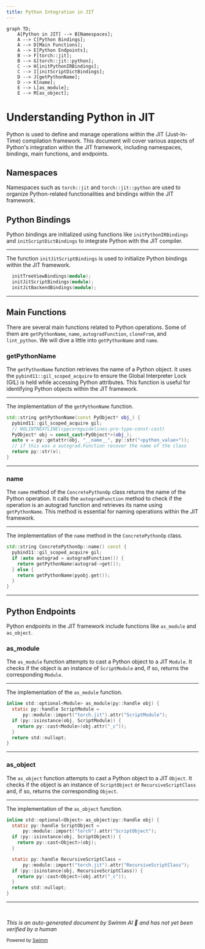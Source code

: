```yaml
---
title: Python Integration in JIT
---
```

```mermaid
graph TD;
    A[Python in JIT] --> B[Namespaces];
    A --> C[Python Bindings];
    A --> D[Main Functions];
    A --> E[Python Endpoints];
    B --> F[torch::jit];
    B --> G[torch::jit::python];
    C --> H[initPythonIRBindings];
    C --> I[initScriptDictBindings];
    D --> J[getPythonName];
    D --> K[name];
    E --> L[as_module];
    E --> M[as_object];
```

# Understanding Python in JIT

Python is used to define and manage operations within the JIT (Just-In-Time) compilation framework. This document will cover various aspects of Python's integration within the JIT framework, including namespaces, bindings, main functions, and endpoints.

## Namespaces

Namespaces such as `torch::jit` and `torch::jit::python` are used to organize Python-related functionalities and bindings within the JIT framework.

## Python Bindings

Python bindings are initialized using functions like `initPythonIRBindings` and `initScriptDictBindings` to integrate Python with the JIT compiler.

<SwmSnippet path="/torch/csrc/jit/python/init.cpp" line="2278">

---

The function `initJitScriptBindings` is used to initialize Python bindings within the JIT framework.

```c++
  initTreeViewBindings(module);
  initJitScriptBindings(module);
  initJitBackendBindings(module);
```

---

</SwmSnippet>

## Main Functions

There are several main functions related to Python operations. Some of them are `getPythonName`, `name`, `autogradFunction`, `cloneFrom`, and `lint_python`. We will dive a little into `getPythonName` and `name`.

### getPythonName

The `getPythonName` function retrieves the name of a Python object. It uses the `pybind11::gil_scoped_acquire` to ensure the Global Interpreter Lock (GIL) is held while accessing Python attributes. This function is useful for identifying Python objects within the JIT framework.

<SwmSnippet path="/torch/csrc/jit/python/python_ir.cpp" line="35">

---

The implementation of the `getPythonName` function.

```c++
std::string getPythonName(const PyObject* obj_) {
  pybind11::gil_scoped_acquire gil;
  // NOLINTNEXTLINE(cppcoreguidelines-pro-type-const-cast)
  PyObject* obj = const_cast<PyObject*>(obj_);
  auto v = py::getattr(obj, "__name__", py::str("<python_value>"));
  // if this was a autograd.Function recover the name of the class
  return py::str(v);
}
```

---

</SwmSnippet>

### name

The `name` method of the `ConcretePythonOp` class returns the name of the Python operation. It calls the `autogradFunction` method to check if the operation is an autograd function and retrieves its name using `getPythonName`. This method is essential for naming operations within the JIT framework.

<SwmSnippet path="/torch/csrc/jit/python/python_ir.cpp" line="109">

---

The implementation of the `name` method in the `ConcretePythonOp` class.

```c++
std::string ConcretePythonOp::name() const {
  pybind11::gil_scoped_acquire gil;
  if (auto autograd = autogradFunction()) {
    return getPythonName(autograd->get());
  } else {
    return getPythonName(pyobj.get());
  }
}
```

---

</SwmSnippet>

## Python Endpoints

Python endpoints in the JIT framework include functions like `as_module` and `as_object`.

### as_module

The `as_module` function attempts to cast a Python object to a JIT `Module`. It checks if the object is an instance of `ScriptModule` and, if so, returns the corresponding `Module`.

<SwmSnippet path="/torch/csrc/jit/python/module_python.h" line="11">

---

The implementation of the `as_module` function.

```c
inline std::optional<Module> as_module(py::handle obj) {
  static py::handle ScriptModule =
      py::module::import("torch.jit").attr("ScriptModule");
  if (py::isinstance(obj, ScriptModule)) {
    return py::cast<Module>(obj.attr("_c"));
  }
  return std::nullopt;
}
```

---

</SwmSnippet>

### as_object

The `as_object` function attempts to cast a Python object to a JIT `Object`. It checks if the object is an instance of `ScriptObject` or `RecursiveScriptClass` and, if so, returns the corresponding `Object`.

<SwmSnippet path="/torch/csrc/jit/python/module_python.h" line="20">

---

The implementation of the `as_object` function.

```c
inline std::optional<Object> as_object(py::handle obj) {
  static py::handle ScriptObject =
      py::module::import("torch").attr("ScriptObject");
  if (py::isinstance(obj, ScriptObject)) {
    return py::cast<Object>(obj);
  }

  static py::handle RecursiveScriptClass =
      py::module::import("torch.jit").attr("RecursiveScriptClass");
  if (py::isinstance(obj, RecursiveScriptClass)) {
    return py::cast<Object>(obj.attr("_c"));
  }
  return std::nullopt;
}
```

---

</SwmSnippet>

&nbsp;

*This is an auto-generated document by Swimm AI 🌊 and has not yet been verified by a human*

<SwmMeta version="3.0.0" repo-id="Z2l0aHViJTNBJTNBcHl0b3JjaC1hdXRvZG9jcy1kZW1vJTNBJTNBU3dpbW0tRGVtbw==" repo-name="pytorch-autodocs-demo"><sup>Powered by [Swimm](https://app.swimm.io/)</sup></SwmMeta>
